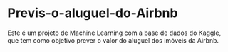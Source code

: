# Previs-o-aluguel-do-Airbnb
Este é um projeto de Machine Learning com a base de dados do Kaggle, que tem como objetivo prever o valor do aluguel dos imóveis da Airbnb. 
